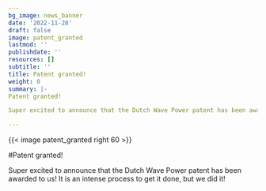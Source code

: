 ```yaml
---
bg_image: news_banner
date: '2022-11-28'
draft: false
image: patent_granted
lastmod: ''
publishdate: ''
resources: []
subtitle: ''
title: Patent granted!
weight: 0
summary: |-
Patent granted!

Super excited to announce that the Dutch Wave Power patent has been awarded to us! It is an intense process to get it done, but we did it!

---
```


{{< image patent_granted right 60 >}}

#Patent granted!

Super excited to announce that the Dutch Wave Power patent has been awarded to us! It is an intense process to get it done, but we did it!








